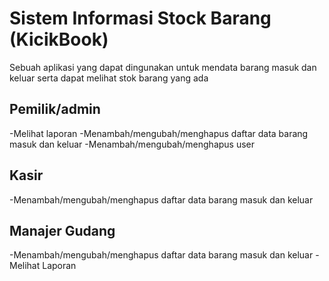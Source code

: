 # Sistem Informasi Stock Barang (KicikBook)
Sebuah aplikasi yang dapat dingunakan untuk mendata barang masuk dan keluar serta dapat melihat stok barang yang ada

## Pemilik/admin
 -Melihat laporan
 -Menambah/mengubah/menghapus daftar data barang masuk dan keluar
 -Menambah/mengubah/menghapus user
## Kasir
  -Menambah/mengubah/menghapus daftar data barang masuk dan keluar
## Manajer Gudang
  -Menambah/mengubah/menghapus daftar data barang masuk dan keluar
  -Melihat Laporan